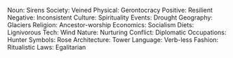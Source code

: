 Noun: Sirens
Society: Veined
Physical: Gerontocracy
Positive: Resilient
Negative: Inconsistent
Culture: Spirituality
Events: Drought
Geography: Glaciers
Religion: Ancestor-worship
Economics: Socialism
Diets: Lignivorous
Tech: Wind
Nature: Nurturing
Conflict: Diplomatic
Occupations: Hunter
Symbols: Rose
Architecture: Tower
Language: Verb-less
Fashion: Ritualistic
Laws: Egalitarian